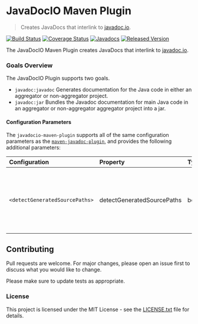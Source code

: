 # JavaDocIO Maven Plugin

> Creates JavaDocs that interlink to [javadoc.io](https://www.javadoc.io).

[![Build Status](https://travis-ci.org/safris/javadocio-maven-plugin.png)](https://travis-ci.org/safris/javadocio-maven-plugin)
[![Coverage Status](https://coveralls.io/repos/github/safris/javadocio-maven-plugin/badge.svg)](https://coveralls.io/github/safris/javadocio-maven-plugin)
[![Javadocs](https://www.javadoc.io/badge/org.safris.maven/javadocio-maven-plugin.svg)](https://www.javadoc.io/doc/org.safris.maven/javadocio-maven-plugin)
[![Released Version](https://img.shields.io/maven-central/v/org.safris.maven/javadocio-maven-plugin.svg)](https://mvnrepository.com/artifact/org.safris.maven/javadocio-maven-plugin)

The JavaDocIO Maven Plugin creates JavaDocs that interlink to [javadoc.io](https://www.javadoc.io).

### Goals Overview

The JavaDocIO Plugin supports two goals.

* `javadoc:javadoc` Generates documentation for the Java code in either an aggregator or non-aggregator project.
* `javadoc:jar` Bundles the Javadoc documentation for main Java code in an aggregator or non-aggregator aggregator project into a jar.

#### Configuration Parameters

The `javadocio-maven-plugin` supports all of the same configuration parameters as the [`maven-javadoc-plugin`](https://maven.apache.org/plugins/maven-javadoc-plugin/), and provides the following additional parameters:

| **Configuration**              | **Property**               | **Type** | **Use**  | **Description**                                                                                                                                   |
|:-------------------------------|:---------------------------|:---------|:---------|:--------------------------------------------------------------------------------------------------------------------------------------------------|
| `<detectGeneratedSourcePaths>` | detectGeneratedSourcePaths | boolean  | Optional | If `true`, the plugin will detect and include the generated source paths from all subpaths of `target/generated-sources`<br>**Default:** `false`. |

## Contributing

Pull requests are welcome. For major changes, please open an issue first to discuss what you would like to change.

Please make sure to update tests as appropriate.

### License

This project is licensed under the MIT License - see the [LICENSE.txt](LICENSE.txt) file for details.

[mvn-plugin]: https://img.shields.io/badge/mvn-plugin-lightgrey.svg